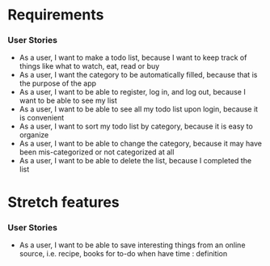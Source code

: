 # Requirements

### User Stories
- As a user, I want to make a todo list, because I want to keep track of things like what to watch, eat, read or buy
- As a user, I want the category to be automatically filled, because that is the purpose of the app
- As a user, I want to be able to register, log in, and log out, because I want to be able to see my list
- As a user, I want to be able to see all my todo list upon login, because it is convenient
- As a user, I want to sort my todo list by category, because it is easy to organize
- As a user, I want to be able to change the category, because it may have been mis-categorized or not categorized at all
- As a user, I want to be able to delete the list, because I completed the list

# Stretch features

### User Stories
- As a user, I want to be able to save interesting things from an online source, i.e. recipe, books for to-do when have time
: definition
